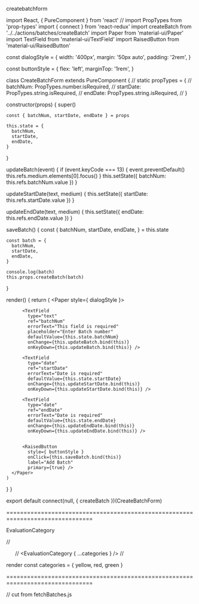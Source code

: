 createbatchform

import React, { PureComponent } from 'react'
// import PropTypes from 'prop-types'
import { connect } from 'react-redux'
import createBatch from '../../actions/batches/createBatch'
import Paper from 'material-ui/Paper'
import TextField from 'material-ui/TextField'
import RaisedButton from 'material-ui/RaisedButton'

const dialogStyle = {
  width: '400px',
  margin: '50px auto',
  padding: '2rem',
}

const buttonStyle = {
  flex: 'left',
  marginTop: '1rem',
}


class CreateBatchForm extends PureComponent {
  // static propTypes = {
  //   batchNum: PropTypes.number.isRequired,
  //   startDate: PropTypes.string.isRequired,
  //   endDate: PropTypes.string.isRequired,
  // }

  constructor(props) {
    super()

    const { batchNum, startDate, endDate } = props

    this.state = {
      batchNum,
      startDate,
      endDate,
    }
  }

  updateBatch(event) {
    if (event.keyCode === 13) {
      event.preventDefault()
      this.refs.medium.elements[0].focus()
    }
    this.setState({
      batchNum: this.refs.batchNum.value
    })
  }

  updateStartDate(text, medium) {
    this.setState({
      startDate: this.refs.startDate.value
    })
  }

  updateEndDate(text, medium) {
    this.setState({
      endDate: this.refs.endDate.value
    })
  }

  saveBatch() {
    const {
      batchNum,
      startDate,
      endDate,
    } = this.state

    const batch = {
      batchNum,
      startDate,
      endDate,
    }

    console.log(batch)
    this.props.createBatch(batch)
  }

  render() {
    return (
      <Paper style={ dialogStyle }>


          <TextField
            type="text"
            ref="batchNum"
            errorText="This field is required"
            placeholder="Enter Batch number"
            defaultValue={this.state.batchNum}
            onChange={this.updateBatch.bind(this)}
            onKeyDown={this.updateBatch.bind(this)} />

          <TextField
            type="date"
            ref="startDate"
            errorText="Date is required"
            defaultValue={this.state.startDate}
            onChange={this.updateStartDate.bind(this)}
            onKeyDown={this.updateStartDate.bind(this)} />

          <TextField
            type="date"
            ref="endDate"
            errorText="Date is required"
            defaultValue={this.state.endDate}
            onChange={this.updateEndDate.bind(this)}
            onKeyDown={this.updateEndDate.bind(this)} />


          <RaisedButton
            style={ buttonStyle }
            onClick={this.saveBatch.bind(this)}
            label="Add Batch"
            primary={true} />
      </Paper>
    )
  }
}



export default connect(null, { createBatch })(CreateBatchForm)

===============================================================================

EvaluationCategory

// <ul className="categories">
// <EvaluationCategory { ...categories } />
// </ul>

  render
  const categories = { yellow, red, green }



===============================================================================

// cut from fetchBatches.js
